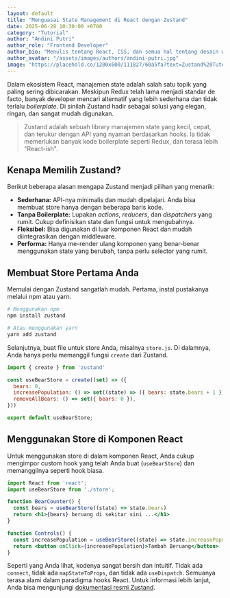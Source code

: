 ```yaml
---
layout: default
title: "Menguasai State Management di React dengan Zustand"
date: 2025-06-28 10:30:00 +0700
category: "Tutorial"
author: "Andini Putri"
author_role: "Frontend Developer"
author_bio: "Menulis tentang React, CSS, dan semua hal tentang desain web modern."
author_avatar: "/assets/images/authors/andini-putri.jpg"
image: "https://placehold.co/1200x600/111827/60a5fa?text=Zustand%20Tutorial"
---
```


Dalam ekosistem React, manajemen state adalah salah satu topik yang paling sering dibicarakan. Meskipun Redux telah lama menjadi standar de facto, banyak developer mencari alternatif yang lebih sederhana dan tidak terlalu _boilerplate_. Di sinilah Zustand hadir sebagai solusi yang elegan, ringan, dan sangat mudah digunakan.

> Zustand adalah sebuah library manajemen state yang kecil, cepat, dan terukur dengan API yang nyaman berdasarkan hooks. Ia tidak memerlukan banyak kode boilerplate seperti Redux, dan terasa lebih "React-ish".

## Kenapa Memilih Zustand?

Berikut beberapa alasan mengapa Zustand menjadi pilihan yang menarik:

* **Sederhana:** API-nya minimalis dan mudah dipelajari. Anda bisa membuat store hanya dengan beberapa baris kode.
* **Tanpa Boilerplate:** Lupakan _actions_, _reducers_, dan _dispatchers_ yang rumit. Cukup definisikan state dan fungsi untuk mengubahnya.
* **Fleksibel:** Bisa digunakan di luar komponen React dan mudah diintegrasikan dengan middleware.
* **Performa:** Hanya me-render ulang komponen yang benar-benar menggunakan state yang berubah, tanpa perlu selector yang rumit.

## Membuat Store Pertama Anda

Memulai dengan Zustand sangatlah mudah. Pertama, instal pustakanya melalui npm atau yarn.

```bash
# Menggunakan npm
npm install zustand

# Atau menggunakan yarn
yarn add zustand
```

Selanjutnya, buat file untuk store Anda, misalnya `store.js`. Di dalamnya, Anda hanya perlu memanggil fungsi `create` dari Zustand.

```jsx
import { create } from 'zustand'

const useBearStore = create((set) => ({
  bears: 0,
  increasePopulation: () => set((state) => ({ bears: state.bears + 1 })),
  removeAllBears: () => set({ bears: 0 }),
}))

export default useBearStore;
```

## Menggunakan Store di Komponen React

Untuk menggunakan store di dalam komponen React, Anda cukup mengimpor custom hook yang telah Anda buat (`useBearStore`) dan memanggilnya seperti hook biasa.

```jsx
import React from 'react';
import useBearStore from './store';

function BearCounter() {
  const bears = useBearStore((state) => state.bears)
  return <h1>{bears} beruang di sekitar sini ...</h1>
}

function Controls() {
  const increasePopulation = useBearStore((state) => state.increasePopulation)
  return <button onClick={increasePopulation}>Tambah Beruang</button>
}
```

Seperti yang Anda lihat, kodenya sangat bersih dan intuitif. Tidak ada `connect`, tidak ada `mapStateToProps`, dan tidak ada `useDispatch`. Semuanya terasa alami dalam paradigma hooks React. Untuk informasi lebih lanjut, Anda bisa mengunjungi [dokumentasi resmi Zustand](https://github.com/pmndrs/zustand).
